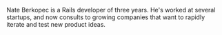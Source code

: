 Nate Berkopec is a Rails developer of three years. He's worked at several startups, and now consults to growing companies that want to rapidly iterate and test new product ideas.

